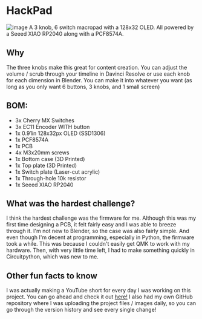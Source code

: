 # HackPad

![image](renderSideView.png)
A 3 knob, 6 switch macropad with a 128x32 OLED.
All powered by a Seeed XIAO RP2040 along with a PCF8574A. 

## Why
The three knobs make this great for content creation. You can adjust the volume / scrub through your timeline in Davinci Resolve or use each knob for each dimension in Blender. You can make it into whatever you want (as long as you only want 6 buttons, 3 knobs, and 1 small screen)

## BOM:
- 3x Cherry MX Switches
- 3x EC11 Encoder WITH button
- 1x 0.91in 128x32px OLED (SSD1306)
- 1x PCF8574A
- 1x PCB
- 4x M3x20mm screws
- 1x Bottom case (3D Printed)
- 1x Top plate (3D Printed)
- 1x Switch plate (Laser-cut acrylic)
- 1x Through-hole 10k resistor
- 1x Seeed XIAO RP2040

## What was the hardest challenge?
I think the hardest challenge was the firmware for me. Although this was my first time designing a PCB, it felt fairly easy and I was able to breeze through it. I'm not new to Blender, so the case was also fairly simple. And even though I'm decent at programming, especially in Python, the firmware took a while. This was because I couldn't easily get QMK to work with my hardware. Then, with very little time left, I had to make something quickly in Circuitpython, which was new to me.

## Other fun facts to know
I was actually making a YouTube short for every day I was working on this project. You can go ahead and check it out [here!](https://youtube.com/playlist?list=PL8pZ9v0F1Ks2gfHrP7J-pUTj4NAnL8gHc&si=MliIfDuidp5TVAae) I also had my own GitHub repository where I was uploading the project files / images daily, so you can go through the version history and see every single change!
